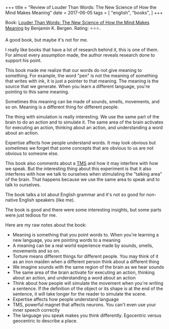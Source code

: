 +++
title = "Review of Louder Than Words: The New Science of How the Mind Makes Meaning"
date = 2017-06-05
tags = [
    "english",
    "books",
]
+++

Book: [Louder Than Words: The New Science of How the Mind Makes Meaning](https://www.goodreads.com/book/show/13587146) by Benjamin K. Bergen. Rating: ⭐️⭐️⭐️.

A good book, but maybe it's not for me.

I really like books that have a lot of research behind it, this is one of them. For almost every assumption made, the author reveals research done to support his point.

This book made me realize that our words do not give meaning to something. For example, the word "pen" is not the meaning of something that writes with ink, it is just a pointer to that meaning. The meaning is the source that we generate. When you learn a different language, you're pointing to this same meaning.

Sometimes this meaning can be made of sounds, smells, movements, and so on. Meaning is a different thing for different people.

The thing with simulation is really interesting. We use the same part of the brain to do an action and to simulate it. The same area of the brain activates for executing an action, thinking about an action, and understanding a word about an action.

Expertise affects how people understand words. It may look obvious but sometimes we forget that some concepts that are obvious to us are not obvious to someone else.

This book also comments about a [TMS](https://en.wikipedia.org/wiki/Transcranial_magnetic_stimulation) and how it may interfere with how we speak. But the interesting thing about this experiment is that it also interferes with how we talk to ourselves when stimulating the "talking area" of the brain. That happens because we use the same area to speak and to talk to ourselves.

The book talks a lot about English grammar and it's not so good for non-native English speakers (like me).

The book is good and there were some interesting insights, but some parts were just tedious for me.

Here are my raw notes about the book:

- Meaning is something that you point words to. When you're learning a new language, you are pointing words to a meaning
- A meaning can be a real world experience made by sounds, smells, movements and so on.
- Torture means different things for different people. You may think of it as an iron maiden when a different person think about a different thing
- We imagine sounds with the same region of the brain as we hear sounds
- The same area of the brain activate for executing an action, thinking about an action, and understanding a word about an action
- Think about how people will simulate the movement when you're writing a sentence. If the definition of the object or its shape is at the end of the sentence, it will take longer for the reader to simulate the scene.
- Expertise affects how people understand language
- TMS, powerful magnet that affects neurons. You can't even use your inner speech correctly
- The language you speak makes you think differently. Egocentric versus geocentric to describe a place.
